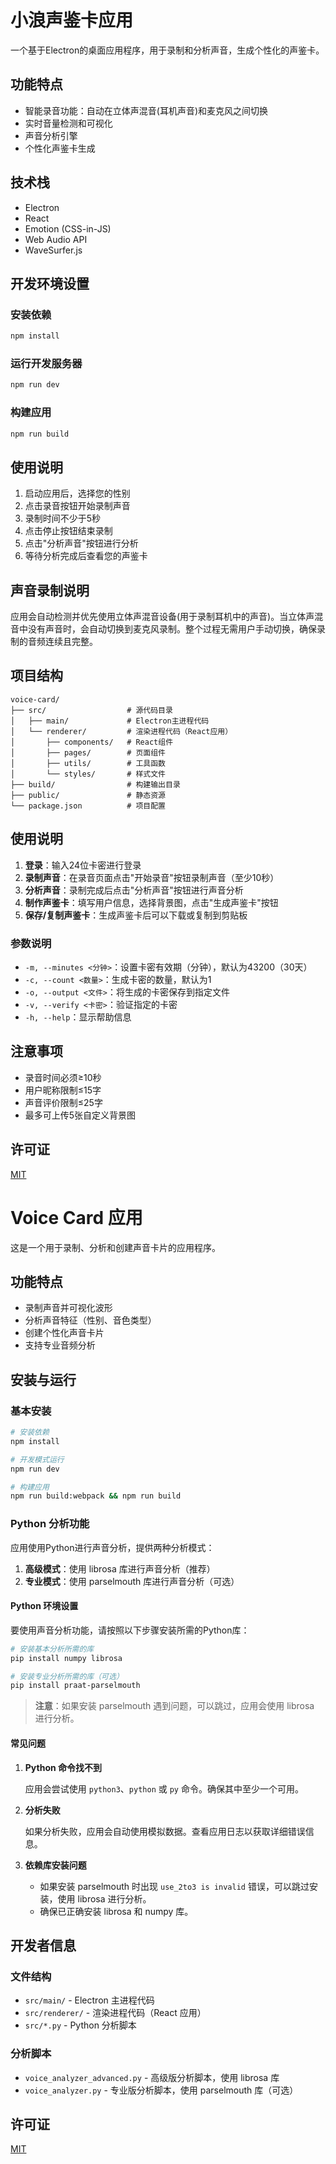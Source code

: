 # 小浪声鉴卡应用

一个基于Electron的桌面应用程序，用于录制和分析声音，生成个性化的声鉴卡。

## 功能特点

- 智能录音功能：自动在立体声混音(耳机声音)和麦克风之间切换
- 实时音量检测和可视化
- 声音分析引擎
- 个性化声鉴卡生成

## 技术栈

- Electron
- React
- Emotion (CSS-in-JS)
- Web Audio API
- WaveSurfer.js

## 开发环境设置

### 安装依赖

```bash
npm install
```

### 运行开发服务器

```bash
npm run dev
```

### 构建应用

```bash
npm run build
```

## 使用说明

1. 启动应用后，选择您的性别
2. 点击录音按钮开始录制声音
3. 录制时间不少于5秒
4. 点击停止按钮结束录制
5. 点击"分析声音"按钮进行分析
6. 等待分析完成后查看您的声鉴卡

## 声音录制说明

应用会自动检测并优先使用立体声混音设备(用于录制耳机中的声音)。当立体声混音中没有声音时，会自动切换到麦克风录制。整个过程无需用户手动切换，确保录制的音频连续且完整。

## 项目结构

```
voice-card/
├── src/                  # 源代码目录
│   ├── main/             # Electron主进程代码
│   └── renderer/         # 渲染进程代码（React应用）
│       ├── components/   # React组件
│       ├── pages/        # 页面组件
│       ├── utils/        # 工具函数
│       └── styles/       # 样式文件
├── build/                # 构建输出目录
├── public/               # 静态资源
└── package.json          # 项目配置
```

## 使用说明

1. **登录**：输入24位卡密进行登录
2. **录制声音**：在录音页面点击"开始录音"按钮录制声音（至少10秒）
3. **分析声音**：录制完成后点击"分析声音"按钮进行声音分析
4. **制作声鉴卡**：填写用户信息，选择背景图，点击"生成声鉴卡"按钮
5. **保存/复制声鉴卡**：生成声鉴卡后可以下载或复制到剪贴板

### 参数说明

- `-m, --minutes <分钟>`：设置卡密有效期（分钟），默认为43200（30天）
- `-c, --count <数量>`：生成卡密的数量，默认为1
- `-o, --output <文件>`：将生成的卡密保存到指定文件
- `-v, --verify <卡密>`：验证指定的卡密
- `-h, --help`：显示帮助信息

## 注意事项

- 录音时间必须≥10秒
- 用户昵称限制≤15字
- 声音评价限制≤25字
- 最多可上传5张自定义背景图

## 许可证

[MIT](LICENSE)

# Voice Card 应用

这是一个用于录制、分析和创建声音卡片的应用程序。

## 功能特点

- 录制声音并可视化波形
- 分析声音特征（性别、音色类型）
- 创建个性化声音卡片
- 支持专业音频分析

## 安装与运行

### 基本安装

```bash
# 安装依赖
npm install

# 开发模式运行
npm run dev

# 构建应用
npm run build:webpack && npm run build
```

### Python 分析功能

应用使用Python进行声音分析，提供两种分析模式：

1. **高级模式**：使用 librosa 库进行声音分析（推荐）
2. **专业模式**：使用 parselmouth 库进行声音分析（可选）

#### Python 环境设置

要使用声音分析功能，请按照以下步骤安装所需的Python库：

```bash
# 安装基本分析所需的库
pip install numpy librosa

# 安装专业分析所需的库（可选）
pip install praat-parselmouth
```

> **注意**：如果安装 parselmouth 遇到问题，可以跳过，应用会使用 librosa 进行分析。

#### 常见问题

1. **Python 命令找不到**
   
   应用会尝试使用 `python3`、`python` 或 `py` 命令。确保其中至少一个可用。

2. **分析失败**

   如果分析失败，应用会自动使用模拟数据。查看应用日志以获取详细错误信息。

3. **依赖库安装问题**

   - 如果安装 parselmouth 时出现 `use_2to3 is invalid` 错误，可以跳过安装，使用 librosa 进行分析。
   - 确保已正确安装 librosa 和 numpy 库。

## 开发者信息

### 文件结构

- `src/main/` - Electron 主进程代码
- `src/renderer/` - 渲染进程代码（React 应用）
- `src/*.py` - Python 分析脚本

### 分析脚本

- `voice_analyzer_advanced.py` - 高级版分析脚本，使用 librosa 库
- `voice_analyzer.py` - 专业版分析脚本，使用 parselmouth 库（可选）

## 许可证

[MIT](LICENSE) 